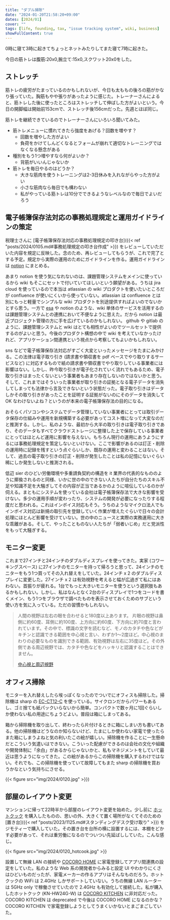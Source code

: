```yaml
---
title: "ダブル掃除"
date: "2024-01-20T21:58:20+09:00"
dates: [2024/01]
cover: ""
tags: [life, founding, tax, "issue tracking system", wiki, business]
showFullContent: true
---
```


0時に寝て3時に起きてちょっとネットみたりしてまた寝て7時に起きた。

今日の筋トレは腹筋:20x0,腕立て:15x0,スクワット20x0をした。

## ストレッチ

筋トレの疲労がたまっているのかもしれないが、今日も太ももの後ろの筋がかなり張っていた。胸筋もやや張りがあったように感じた。トレーナーさんによると、筋トレした後に使ったところはストレッチして伸ばした方がよいという。今日の開脚幅は開始前153cmで、ストレッチ後156cmだった。先週とほぼ同じ。

筋トレを継続できているのでトレーナーさんにいろいろ聞いてみた。

* 筋トレメニューに慣れてきたら強度をあげる？回数を増やす？
  * 回数を増やした方がよい
  * 負荷をかけてしんどくなるとフォームが崩れて適切なトレーニングではなくなる懸念がある
* 種別をもう1つ増やすなら何がよいか？
  * 背筋がいいんじゃないか
* 筋トレを毎日やるのはどうか？
  * 大きな筋肉を使うトレーニングは2-3日休みを入れながらやった方がよい
  * 小さな筋肉なら毎日でも構わない
  * 私がやっている筋トレは10分でできるようなレベルなので毎日でよいだろう

## 電子帳簿保存法対応の事務処理規定と運用ガイドラインの策定

税理士さんに [電子帳簿保存法対応の事務処理規定の叩き台]({{< ref "posts/2024/0105.md#事務処理規定の叩き台作成" >}}) をレビューしていただいた内容を規定に反映した。念のため、再レビューしてもらうが、これで完了とする予定。規定から実際の運用のためにガイドラインを作る。運用ガイドラインは [notion](https://www.notion.so/ja-jp) にまとめる。

あまり notion を使う気になれないのは、課題管理システムをメインに使っているから wiki もそこにセットで付いていてほしいという願望がある。うちは jira cloud を使っているので本当は atlassian の wiki プロダクトを使いたいところだが confluence が使いにくいから使っていない。atlassian は confluence とは別にもっと軽量でシンプルな wiki プロダクトを別途提供すればよいのでないかとすら思う。一方で [esa](https://esa.io/) や notion のような、wiki 単体のサービスを活用するのは課題管理システムとの連携において不便なように思えた。だから notion は最近プロジェクト管理の方に手を広げているのかもしれない。 github や gitlab のように、課題管理システムと wiki はとても相性がよいのでツールセットで提供するのがよいと思う。今後のプロダクト構想の中で wiki を考えていなかったけれど、アプリケーション間連携という視点から考察してもよいかもしれない。

sns などで電子帳簿保存法対応がすごく大変といったメッセージをたまにみかける。この法律は電子取り引き (請求書や領収書を pdf ベースでやり取りするサービスなど) に対応するもので紙の請求書や領収書でやり取りしている事業者には影響はない。しかし、昨今取り引きが電子化されていく流れでもあるため、電子取り引きはまったくないという事業者もあまり存在しないのではないかと思う。そして、これまではそういった事業者が取り引きの証拠となる電子データを消失してしまっても法律から言及できないという状態だった。電子取り引きはデータしかその取り引きがあったことを証明する証拠がないのにそのデータを消失して OK なわけないよね？というのが本来の電子帳簿保存法の目的になる。

おそらくパソコンやシステムでデータ管理していない事業者にとっては取引データ保存の仕組みや運用を新規構築する必要があってコスト増になって大変なのだと推測する。しかし、私のような、最初から大半の取り引きは電子取り引きであり、そのデータもすべてクラウドストレージに整理した上で保存している事業者にとってはほとんど運用に影響を与えない。もちろん現行の運用にあうようにするには事務処理規定を策定しないといけない。ここで影響があるのは訂正・削除の運用時に記録を残すという点ぐらいしか、既存の運用と変わることはない。そして、過去の電子取り引きの訂正・削除が発生したことは私の記憶にないぐらい稀にしか発生しないと推測される。

低辺 sier のひどい労働環境や多重請負契約の構造を it 業界の代表的なもののように揶揄されるのと同様、いかに世の中のできない人たちが自分たちのスキル不足や知識不足を大騒ぎしてその内容が正当であるかのように喧伝しているのかが伺える。まともにシステムを使っている会社は電子帳簿保存法で大きな影響を受けない。多少の運用手順が変わったり、システムの開発が必要になったりする程度だと思われる。これはインボイス対応もそう。うちのようなマイクロ法人でもインボイス対応は新規の取引先を登録していく作業が増えたぐらいで日々の会計処理にほとんど影響を受けていない。世の中のニュースと実際の実務運用に大きな乖離がある。そして、やったことものない人たちが「弱者いじめ」だと党派性をもって大騒ぎする。

## モニター変更

これまで27インチと24インチのダブルディスプレイを使ってきた。実家 (コワーキングスペース) に27インチのモニターを持って帰ろうと思って、24インチのモニターをもう1つ買ってその入れ替えをしていた。24インチ x 2 のダブルディスプレイに変更した。27インチ x 2 は有効視野を考えると幅が広過ぎて私にはあわない。首振りが疲れる。1台でもっと大きいモニターを使うという選択肢もあるかもしれない。しかし、私はなんとなく2台のディスプレイで1つをコードを書くメイン、もう1つをブラウザで調べたものを表示させておくためのサブという使い方を気に入っている。ただの習慣かもしれない。

> 人間の視野は左右の眼を合わせると180度以上あります。 片眼の視野は鼻側に約60度、耳側に約100度、上方向に約60度、下方向に約70度と言われています。その中で、標識の文字を読むなど、モノのカタチや色などがキチンと認識できる範囲を中心視と言い、わずか1～2度ほど。中心視のまわりの必要なものを識別できる範囲、有効視野は左右に35度ほど。その外側である周辺視野では、カタチや色などをハッキリと認識することはできません。
> 
> [中心視と周辺視野](https://global.honda/jp/safetyinfo/think_safety/vol14/vision/)

## オフィス掃除

モニターを入れ替えしたら埃っぽくなったのでついでにオフィスも掃除した。掃除機は sharp の [EC-CT12-C](https://jp.sharp/souji/products/ecct12.html) を使っている。サイクロンだからパワーもあるし、ゴミ捨ても紙パックいらないから簡単。コンパクトで数ヶ月に1回ぐらいしか使わない私の用途にちょうどよい。普段は箱にしまってある。

箱から掃除機を取り出して、終わったら片付けるときに箱にしまい方も書いてある。他の掃除機はどうなのか知らないけど、たまにしか使わない家電で使ったらまた箱にしまうよねと気の利いたこの絵が嬉しい。掃除機を作ることに一生懸命だとこういう気遣いはできない。こういった配慮ができるのは会社の文化や組織や開発体制に「余白」があるからじゃないかと、私もマネジメントをしていて最近は思うようになってきた。この絵があるからこの掃除機を購入するわけではない。それでも、この掃除機を使っていて故障してもまた sharp の掃除機を買おうかなという気持ちにさせる。

{{< figure src="img/2024/0120.jpg" >}})

## 部屋のレイアウト変更

マンションに帰って22時半から部屋のレイアウト変更を始めた。少し前に [ホットクック](https://jp.sharp/hotcook/) を購入したものの、思いの外、大きくて置く場所がなくてそのための [置き台]({{< ref "posts/2023/1125.md#スタンディングデスク受け取り" >}}) をジモティーで購入していた。その置き台を台所の横に設置するには、本棚をどかす必要があって、それは重労働になるのでついつい先延ばししていた。こんな感じ。

{{< figure src="img/2024/0120_hotcook.jpg" >}}

設置して無線 LAN の接続や [COCORO HOME](https://cocoroplus.jp.sharp/home/) に家電登録してアプリ間連携の設定をしていた。私のような Web 系の開発者からみると設定 UI やわかりにくさはひどいものだったが、家電メーカーの作るアプリはそんなものだろう。ホットクックの WiFi は 2.4GHz しかサポートしていない。うちの無線 LAN ルーターは 5GHz only で稼働させていたので 2.4GHz も有効化して接続した。私が購入したホットクック (KN-HW24G-W) は [COCORO KITCHEN](https://cocoroplus.jp.sharp/kitchen/) に非対応だった。COCORO KITCHEN は deprecated で今後は COCORO HOME になるのかな？COCORO KITCHEN で家電登録しようとしてうまくいかないとまごまごしていた。
